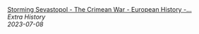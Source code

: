 <!--2024-07-21 00:21:39-->
<div class="yb">
  <a class="nodecor" href="/index.html?istoriya/storming_sevastopol_-_the_crimean_war_-_european_history_-_part_5_-_extra_history">
    <img class="preview" data-videoid="-tHq9S0rT9s" src="https://i.ytimg.com/vi/-tHq9S0rT9s/hqdefault.jpg" align="middle" alt="">
  </a>
  <div class="inlbl text">
    <a class="nodecor" href="/index.html?istoriya/storming_sevastopol_-_the_crimean_war_-_european_history_-_part_5_-_extra_history">Storming Sevastopol - The Crimean War - European History -...</a><br>
    <i class="smaller2">Extra History</i><br>
    <i class="smaller3">2023-07-08</i>
  </div>
</div>

